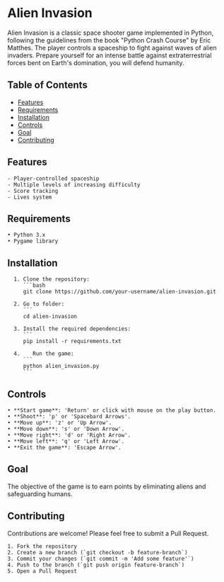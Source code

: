 # Alien Invasion

Alien Invasion is a classic space shooter game implemented in Python, following the guidelines from the book "Python Crash Course" by Eric Matthes. The player controls a spaceship to fight against waves of alien invaders.
Prepare yourself for an intense battle against extraterrestrial forces bent on Earth's domination, you will defend humanity.

## Table of Contents

   - [Features](#features)
   - [Requirements](#requirements)
   - [Installation](#installation)
   - [Controls](#controls)
   - [Goal](#goal)
   - [Contributing](#contributing)

## Features

    - Player-controlled spaceship
    - Multiple levels of increasing difficulty
    - Score tracking
    - Lives system

## Requirements

    • Python 3.x
    • Pygame library

## Installation

      1. Clone the repository:
         ```bash
         git clone https://github.com/your-username/alien-invasion.git
      
      2. Go to folder:
         ```
         cd alien-invasion
      
      3. Install the required dependencies:
         ```
         pip install -r requirements.txt
      
      4.	Run the game:
         ```
         python alien_invasion.py
         ```

## Controls

    • **Start game**: 'Return' or click with mouse on the play button. 
    • **Shoot**: 'p' or 'Spacebard Arrows'.
    • **Move up**: 'z' or 'Up Arrow'.
    • **Move down**: 's' or 'Down Arrow'.
    • **Move right**: 'd' or 'Right Arrow'.
    • **Move left**: 'q' or 'Left Arrow'.
    • **Exit the game**: 'Escape Arrow'.

## Goal 

The objective of the game is to earn points by eliminating aliens and safeguarding humans.

## Contributing

Contributions are welcome! Please feel free to submit a Pull Request.

    1. Fork the repository
    2. Create a new branch (`git checkout -b feature-branch`)
    3. Commit your changes (`git commit -m 'Add some feature'`)
    4. Push to the branch (`git push origin feature-branch`)
    5. Open a Pull Request
